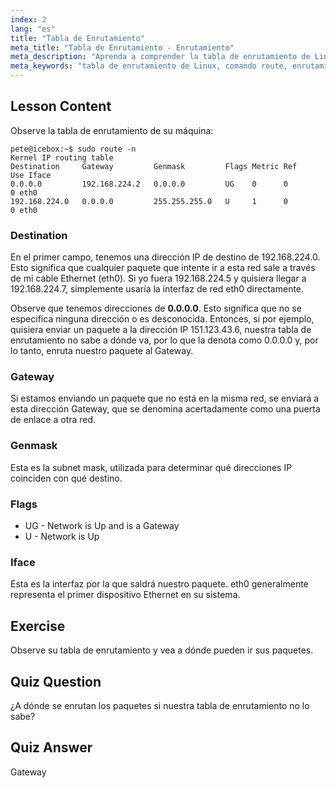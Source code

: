 ```yaml
---
index: 2
lang: "es"
title: "Tabla de Enrutamiento"
meta_title: "Tabla de Enrutamiento - Enrutamiento"
meta_description: "Aprenda a comprender la tabla de enrutamiento de Linux y cómo se enrutan los paquetes usando el comando route. Explore destinos, gateways e interfaces para los conceptos básicos de la red."
meta_keywords: "tabla de enrutamiento de Linux, comando route, enrutamiento de red, redes Linux, Linux para principiantes, tutorial de Linux, guía de red"
---
```


## Lesson Content

Observe la tabla de enrutamiento de su máquina:

```plaintext
pete@icebox:~$ sudo route -n
Kernel IP routing table
Destination     Gateway         Genmask         Flags Metric Ref    Use Iface
0.0.0.0         192.168.224.2   0.0.0.0         UG    0      0        0 eth0
192.168.224.0   0.0.0.0         255.255.255.0   U     1      0        0 eth0
```

### Destination

En el primer campo, tenemos una dirección IP de destino de 192.168.224.0. Esto significa que cualquier paquete que intente ir a esta red sale a través de mi cable Ethernet (eth0). Si yo fuera 192.168.224.5 y quisiera llegar a 192.168.224.7, simplemente usaría la interfaz de red eth0 directamente.

Observe que tenemos direcciones de **0.0.0.0**. Esto significa que no se especifica ninguna dirección o es desconocida. Entonces, si por ejemplo, quisiera enviar un paquete a la dirección IP 151.123.43.6, nuestra tabla de enrutamiento no sabe a dónde va, por lo que la denota como 0.0.0.0 y, por lo tanto, enruta nuestro paquete al Gateway.

### Gateway

Si estamos enviando un paquete que no está en la misma red, se enviará a esta dirección Gateway, que se denomina acertadamente como una puerta de enlace a otra red.

### Genmask

Esta es la subnet mask, utilizada para determinar qué direcciones IP coinciden con qué destino.

### Flags

- UG - Network is Up and is a Gateway
- U - Network is Up

### Iface

Esta es la interfaz por la que saldrá nuestro paquete. eth0 generalmente representa el primer dispositivo Ethernet en su sistema.

## Exercise

Observe su tabla de enrutamiento y vea a dónde pueden ir sus paquetes.

## Quiz Question

¿A dónde se enrutan los paquetes si nuestra tabla de enrutamiento no lo sabe?

## Quiz Answer

Gateway
